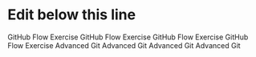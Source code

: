 # Edit below this line
GitHub Flow Exercise GitHub Flow Exercise GitHub Flow Exercise GitHub Flow Exercise
Advanced Git Advanced Git Advanced Git Advanced Git
